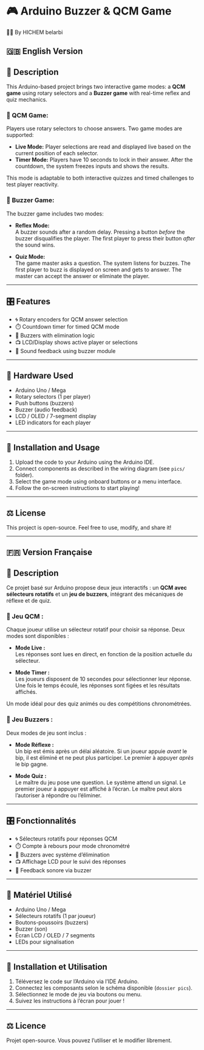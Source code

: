 # 🎮 Arduino Buzzer & QCM Game  
👨‍💻 By HICHEM belarbi

## 🇬🇧 English Version

## 📌 Description
This Arduino-based project brings two interactive game modes: a **QCM game** using rotary selectors and a **Buzzer game** with real-time reflex and quiz mechanics.

### 🧠 QCM Game:
Players use rotary selectors to choose answers. Two game modes are supported:

- **Live Mode:** Player selections are read and displayed live based on the current position of each selector.
- **Timer Mode:** Players have 10 seconds to lock in their answer. After the countdown, the system freezes inputs and shows the results.

This mode is adaptable to both interactive quizzes and timed challenges to test player reactivity.

### 🚨 Buzzer Game:
The buzzer game includes two modes:

- **Reflex Mode:**  
  A buzzer sounds after a random delay. Pressing a button *before* the buzzer disqualifies the player. The first player to press their button *after* the sound wins.

- **Quiz Mode:**  
  The game master asks a question. The system listens for buzzes. The first player to buzz is displayed on screen and gets to answer. The master can accept the answer or eliminate the player.

---

## 🎛️ Features
- 🌀 Rotary encoders for QCM answer selection
- ⏱️ Countdown timer for timed QCM mode
- 🔘 Buzzers with elimination logic
- 📺 LCD/Display shows active player or selections
- 🎵 Sound feedback using buzzer module

---

## 🔧 Hardware Used
- Arduino Uno / Mega
- Rotary selectors (1 per player)
- Push buttons (buzzers)
- Buzzer (audio feedback)
- LCD / OLED / 7-segment display
-  LED indicators for each player

---

## 🚀 Installation and Usage
1. Upload the code to your Arduino using the Arduino IDE.
2. Connect components as described in the wiring diagram (see `pics/` folder).
3. Select the game mode using onboard buttons or a menu interface.
4. Follow the on-screen instructions to start playing!

---

## ⚖️ License
This project is open-source. Feel free to use, modify, and share it!

---

## 🇫🇷 Version Française

## 📌 Description
Ce projet basé sur Arduino propose deux jeux interactifs : un **QCM avec sélecteurs rotatifs** et un **jeu de buzzers**, intégrant des mécaniques de réflexe et de quiz.

### 🧠 Jeu QCM :
Chaque joueur utilise un sélecteur rotatif pour choisir sa réponse. Deux modes sont disponibles :

- **Mode Live :**  
  Les réponses sont lues en direct, en fonction de la position actuelle du sélecteur.

- **Mode Timer :**  
  Les joueurs disposent de 10 secondes pour sélectionner leur réponse. Une fois le temps écoulé, les réponses sont figées et les résultats affichés.

Un mode idéal pour des quiz animés ou des compétitions chronométrées.

### 🚨 Jeu Buzzers :
Deux modes de jeu sont inclus :

- **Mode Réflexe :**  
  Un bip est émis après un délai aléatoire. Si un joueur appuie *avant* le bip, il est éliminé et ne peut plus participer. Le premier à appuyer *après* le bip gagne.

- **Mode Quiz :**  
  Le maître du jeu pose une question. Le système attend un signal. Le premier joueur à appuyer est affiché à l’écran. Le maître peut alors l’autoriser à répondre ou l’éliminer.

---

## 🎛️ Fonctionnalités
- 🌀 Sélecteurs rotatifs pour réponses QCM
- ⏱️ Compte à rebours pour mode chronométré
- 🔘 Buzzers avec système d’élimination
- 📺 Affichage LCD pour le suivi des réponses
- 🎵 Feedback sonore via buzzer

---

## 🔧 Matériel Utilisé
- Arduino Uno / Mega
- Sélecteurs rotatifs (1 par joueur)
- Boutons-poussoirs (buzzers)
- Buzzer (son)
- Écran LCD / OLED / 7 segments
- LEDs  pour signalisation

---

## 🚀 Installation et Utilisation
1. Téléversez le code sur l’Arduino via l’IDE Arduino.
2. Connectez les composants selon le schéma disponible (`dossier pics`).
3. Sélectionnez le mode de jeu via boutons ou menu.
4. Suivez les instructions à l’écran pour jouer !

---

## ⚖️ Licence
Projet open-source. Vous pouvez l’utiliser et le modifier librement.
